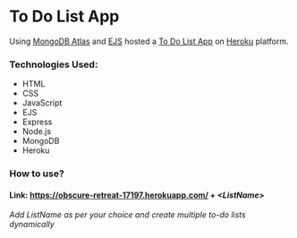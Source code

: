 # To Do List App

Using [MongoDB Atlas](https://www.mongodb.com/cloud/atlas) and [EJS](https://ejs.co/) hosted a [To Do List App](https://obscure-retreat-17197.herokuapp.com/) on [Heroku](http://www.heroku.com) platform.


### Technologies Used:

<ul>
<li>HTML</li>
<li>CSS</li>
<li>JavaScript</li>
<li>EJS</li>
<li>Express</li>
<li>Node.js</li>
<li>MongoDB</li>
<li>Heroku</li>
</ul>


### How to use?

#### Link: https://obscure-retreat-17197.herokuapp.com/ + <i>\<ListName\></i>

<i>Add ListName as per your choice and create multiple to-do lists dynamically</i>
